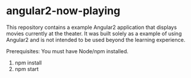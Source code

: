 # angular2-now-playing

This repository contains a example Angular2 application that displays movies currently at the theater.  It was built solely as a example of using Angular2 and is not intended to be used beyond the learning experience.

Prerequisites: You must have Node/npm installed.

1. npm install
2. npm start

